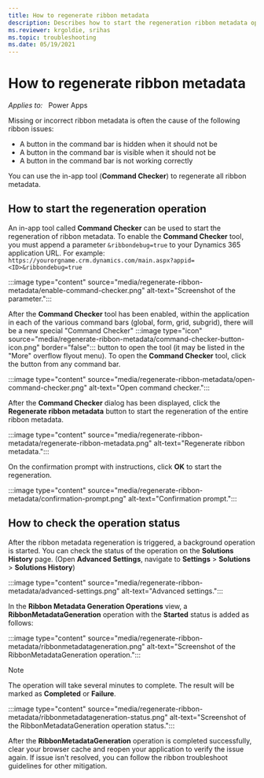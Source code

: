 ```yaml
---
title: How to regenerate ribbon metadata
description: Describes how to start the regeneration ribbon metadata operation and check the status.
ms.reviewer: krgoldie, srihas
ms.topic: troubleshooting
ms.date: 05/19/2021
---
```

# How to regenerate ribbon metadata

_Applies to:_ &nbsp; Power Apps  

Missing or incorrect ribbon metadata is often the cause of the following ribbon issues:

- A button in the command bar is hidden when it should not be
- A button in the command bar is visible when it should not be
- A button in the command bar is not working correctly

You can use the in-app tool (**Command Checker**) to regenerate all ribbon metadata.

## How to start the regeneration operation

An in-app tool called **Command Checker** can be used to start the regeneration of ribbon metadata. To enable the **Command Checker** tool, you must append a parameter `&ribbondebug=true` to your Dynamics 365 application URL. For example: `https://yourorgname.crm.dynamics.com/main.aspx?appid=<ID>&ribbondebug=true`

:::image type="content" source="media/regenerate-ribbon-metadata/enable-command-checker.png" alt-text="Screenshot of the parameter.":::

After the **Command Checker** tool has been enabled, within the application in each of the various command bars (global, form, grid, subgrid), there will be a new special "Command Checker" :::image type="icon" source="media/regenerate-ribbon-metadata/command-checker-button-icon.png" border="false"::: button to open the tool (it may be listed in the "More" overflow flyout menu). To open the **Command Checker** tool, click the button from any command bar.

:::image type="content" source="media/regenerate-ribbon-metadata/open-command-checker.png" alt-text="Open command checker.":::

After the **Command Checker** dialog has been displayed, click the **Regenerate ribbon metadata** button to start the regeneration of the entire ribbon metadata.

:::image type="content" source="media/regenerate-ribbon-metadata/regenerate-ribbon-metadata.png" alt-text="Regenerate ribbon metadata.":::

On the confirmation prompt with instructions, click **OK** to start the regeneration.

:::image type="content" source="media/regenerate-ribbon-metadata/confirmation-prompt.png" alt-text="Confirmation prompt.":::

## How to check the operation status

After the ribbon metadata regeneration is triggered, a background operation is started. You can check the status of the operation on the **Solutions History** page. (Open **Advanced Settings**, navigate to **Settings** > **Solutions** > **Solutions History**)

:::image type="content" source="media/regenerate-ribbon-metadata/advanced-settings.png" alt-text="Advanced settings.":::

In the **Ribbon Metadata Generation Operations** view, a **RibbonMetadataGeneration** operation with the **Started** status is added as follows:

:::image type="content" source="media/regenerate-ribbon-metadata/ribbonmetadatageneration.png" alt-text="Screenshot of the RibbonMetadataGeneration operation.":::

> [!NOTE]
> The operation will take several minutes to complete. The result will be marked as **Completed** or **Failure**.

:::image type="content" source="media/regenerate-ribbon-metadata/ribbonmetadatageneration-status.png" alt-text="Screenshot of the RibbonMetadataGeneration operation status.":::

After the **RibbonMetadataGeneration** operation is completed successfully, clear your browser cache and reopen your application to verify the issue again. If issue isn't resolved, you can follow the ribbon troubleshoot guidelines for other mitigation.
